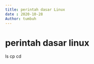 ```yaml
---
title: perintah dasar Linux
date : 2020-10-28
Author: tumbuh
---
```

# perintah dasar linux
ls
cp
cd

